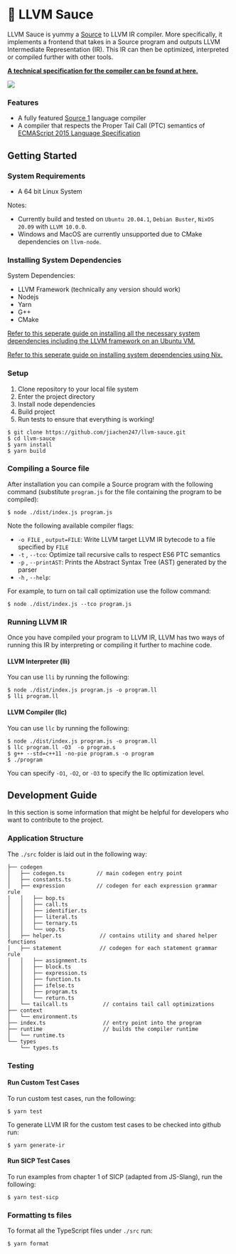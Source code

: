 # :rocket: LLVM Sauce 
 
LLVM Sauce is yummy a [Source](https://source-academy.github.io/source/) to LLVM IR compiler.
More specifically, it implements a frontend that takes in a Source program and outputs LLVM Intermediate Representation (IR).
This IR can then be optimized, interpreted or compiled further with other tools.
 
**[A technical specification for the compiler can be found at here.](https://github.com/jiachen247/llvm-sauce/blob/master/specification.pdf)**
 
![](https://i.imgur.com/NExfvra.png)
 
### Features
- A fully featured [Source 1](https://source-academy.github.io/source/source_1/) language compiler
- A compiler that respects the Proper Tail Call (PTC) semantics of [ECMAScript 2015 Language Specification](https://262.ecma-international.org/6.0/#sec-preparefortailcall)
 
## Getting Started
 
### System Requirements
- A 64 bit Linux System
 
Notes:
- Currently build and tested on `Ubuntu 20.04.1`, `Debian Buster`, `NixOS 20.09` with `LLVM 10.0.0`.
- Windows and MacOS are currently unsupported due to CMake dependencies on `llvm-node`.
 
### Installing System Dependencies

System Dependencies:
- LLVM Framework (technically any version should work)
- Nodejs
- Yarn
- G++
- CMake
 
[Refer to this seperate guide on installing all the necessary system dependencies including the LLVM framework on an Ubuntu VM.](https://gist.github.com/jiachen247/d6e85aedd34fa570284dd981ae3f00bb)

[Refer to this seperate guide on installing system dependencies using Nix.](https://gist.github.com/jiachen247/26c7ac35c8d78f43f7ddcff59441e9d9)
 
### Setup
1. Clone repository to your local file system
2. Enter the project directory 
3. Install node dependencies
4. Build project
5. Run tests to ensure that everything is working!
 
```
$ git clone https://github.com/jiachen247/llvm-sauce.git
$ cd llvm-sauce
$ yarn install
$ yarn build
```
 
### Compiling a Source file
After installation you can compile a Source program with the following command (substitute `program.js` for the file containing the program to be compiled):
```
$ node ./dist/index.js program.js
```
 
Note the following available compiler flags:
 
- `-o FILE` , `output=FILE`: Write LLVM target LLVM IR bytecode to a file specified by `FILE`
- `-t` , `--tco`:  Optimize tail recursive calls to respect ES6 PTC semantics
- `-p` , `--printAST`: Prints the Abstract Syntax Tree (AST) generated by the parser
- `-h` , `--help`: 
 
For example, to turn on tail call optimization use the follow command:
```
$ node ./dist/index.js --tco program.js
```
 
### Running LLVM IR
Once you have compiled your program to LLVM IR, LLVM has two ways of running this IR by interpreting or compiling it further to machine code.
 
#### LLVM Interpreter (lli)
You can use `lli` by running the following:
```
$ node ./dist/index.js program.js -o program.ll
$ lli program.ll
```
 
#### LLVM Compiler (llc)
You can use `llc` by running the following:
```
$ node ./dist/index.js program.js -o program.ll
$ llc program.ll -O3  -o program.s
$ g++ --std=c++11 -no-pie program.s -o program
$ ./program
```
You can specify `-O1`, `-O2`, or `-O3` to specify the llc optimization level.
 
## Development Guide
In this section is some information that might be helpful for developers who want to contribute to the project.
 
### Application Structure
The `./src` folder is laid out in the following way:
 
```
├── codegen
│   ├── codegen.ts          // main codegen entry point
│   ├── constants.ts
│   ├── expression          // codegen for each expression grammar rule
│   │   ├── bop.ts
│   │   ├── call.ts
│   │   ├── identifier.ts
│   │   ├── literal.ts
│   │   ├── ternary.ts
│   │   └── uop.ts
│   ├── helper.ts            // contains utility and shared helper functions
│   ├── statement            // codegen for each statement grammar rule
│   │   ├── assignment.ts
│   │   ├── block.ts
│   │   ├── expression.ts
│   │   ├── function.ts
│   │   ├── ifelse.ts
│   │   ├── program.ts
│   │   └── return.ts
│   └── tailcall.ts           // contains tail call optimizations
├── context
│   └── environment.ts
├── index.ts                  // entry point into the program   
├── runtime                   // builds the compiler runtime
│   └── runtime.ts
└── types
    └── types.ts
```
 
### Testing
 
#### Run Custom Test Cases
To run custom test cases, run the following:
 
```
$ yarn test
```
 
To generate LLVM IR for the custom test cases to be checked into github run:
 
```
$ yarn generate-ir
```
 
#### Run SICP Test Cases
To run examples from chapter 1 of SICP (adapted from JS-Slang), run the following:
 
```
$ yarn test-sicp
```
 
### Formatting ts files
To format all the TypeScript files under `./src` run:
 
```
$ yarn format
```
